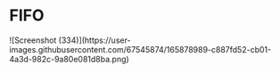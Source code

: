 <h1>FIFO</h1>
![Screenshot (334)](https://user-images.githubusercontent.com/67545874/165878989-c887fd52-cb01-4a3d-982c-9a80e081d8ba.png)
